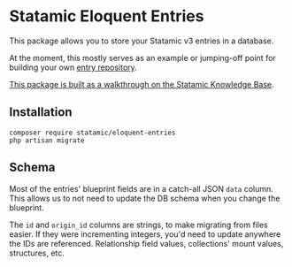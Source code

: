 # Statamic Eloquent Entries

This package allows you to store your Statamic v3 entries in a database.

At the moment, this mostly serves as an example or jumping-off point for building your own [entry repository](https://statamic.dev/extending/repositories).

[This package is built as a walkthrough on the Statamic Knowledge Base](https://statamic.dev/knowledge-base/storing-entries-in-a-database).

## Installation

```
composer require statamic/eloquent-entries
php artisan migrate
```

## Schema

Most of the entries' blueprint fields are in a catch-all JSON `data` column. This allows us to not need to update the DB schema when you change the blueprint.

The `id` and `origin_id` columns are strings, to make migrating from files easier. If they were incrementing integers, you'd need to update anywhere the IDs
are referenced. Relationship field values, collections' mount values, structures, etc.
